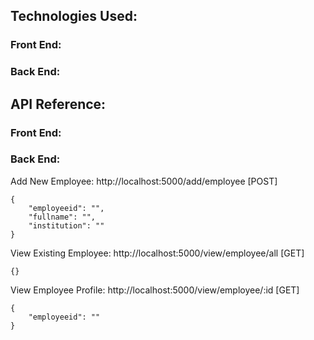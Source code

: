 ## Technologies Used:

### Front End:

### Back End:


## API Reference:

### Front End:

### Back End:

Add New Employee: http://localhost:5000/add/employee [POST]

```
{
	"employeeid": "",
	"fullname": "",
	"institution": ""
}
```

View Existing Employee: http://localhost:5000/view/employee/all [GET]

`{}`

View Employee Profile: http://localhost:5000/view/employee/:id [GET]

```
{
	"employeeid": ""
}
```
